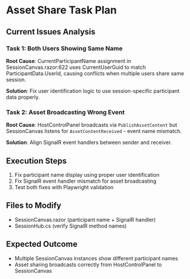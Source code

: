 # Asset Share Task Plan

## Current Issues Analysis

### Task 1: Both Users Showing Same Name  
**Root Cause**: CurrentParticipantName assignment in SessionCanvas.razor:622 uses CurrentUserGuid to match ParticipantData.UserId, causing conflicts when multiple users share same session.

**Solution**: Fix user identification logic to use session-specific participant data properly.

### Task 2: Asset Broadcasting Wrong Event
**Root Cause**: HostControlPanel broadcasts via `PublishAssetContent` but SessionCanvas listens for `AssetContentReceived` - event name mismatch.

**Solution**: Align SignalR event handlers between sender and receiver.

## Execution Steps

1. Fix participant name display using proper user identification
2. Fix SignalR event handler mismatch for asset broadcasting  
3. Test both fixes with Playwright validation

## Files to Modify
- SessionCanvas.razor (participant name + SignalR handler)
- SessionHub.cs (verify SignalR method names)

## Expected Outcome
- Multiple SessionCanvas instances show different participant names
- Asset sharing broadcasts correctly from HostControlPanel to SessionCanvas